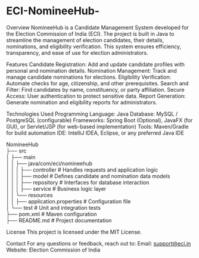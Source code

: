 # ECI-NomineeHub-
Overview
NomineeHub is a Candidate Management System developed for the Election Commission of India (ECI). The project is built in Java to streamline the management of election candidates, their details, nominations, and eligibility verification. This system ensures efficiency, transparency, and ease of use for election administrators.

Features
Candidate Registration: Add and update candidate profiles with personal and nomination details.
Nomination Management: Track and manage candidate nominations for elections.
Eligibility Verification: Automate checks for age, citizenship, and other prerequisites.
Search and Filter: Find candidates by name, constituency, or party affiliation.
Secure Access: User authentication to protect sensitive data.
Report Generation: Generate nomination and eligibility reports for administrators.

Technologies Used
Programming Language: Java
Database: MySQL / PostgreSQL (configurable)
Frameworks: Spring Boot (Optional), JavaFX (for GUI), or Servlet/JSP (for web-based implementation)
Tools: Maven/Gradle for build automation
IDE: IntelliJ IDEA, Eclipse, or any preferred Java IDE

NomineeHub  
├── src  
│   ├── main  
│   │   ├── java/com/eci/nomineehub  
│   │   │   ├── controller     # Handles requests and application logic  
│   │   │   ├── model          # Defines candidate and nomination data models  
│   │   │   ├── repository     # Interfaces for database interaction  
│   │   │   ├── service        # Business logic layer  
│   │   └── resources  
│   │       ├── application.properties  # Configuration file  
│   └── test                   # Unit and integration tests  
├── pom.xml                    # Maven configuration  
├── README.md                  # Project documentation  

License
This project is licensed under the MIT License.

Contact
For any questions or feedback, reach out to:
Email: support@eci.in
Website: Election Commission of India
